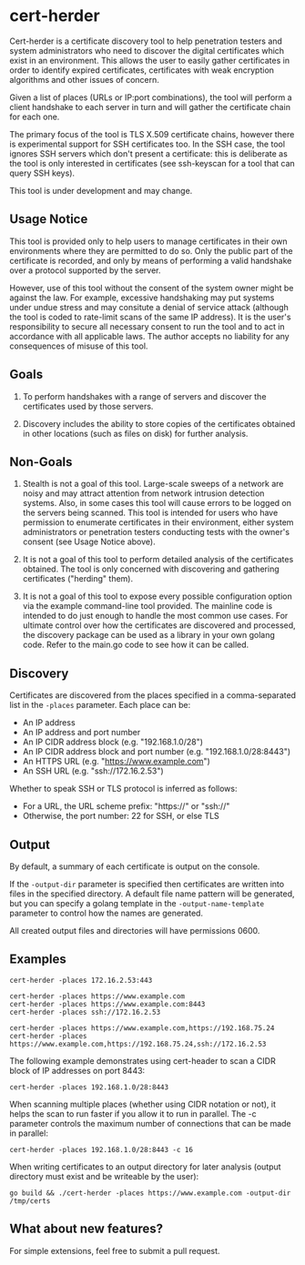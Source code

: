 # cert-herder

Cert-herder is a certificate discovery tool to help penetration testers and system administrators who need to discover the digital certificates which exist in an environment. This allows the user to easily gather certificates in order to identify expired certificates, certificates with weak encryption algorithms and other issues of concern.

Given a list of places (URLs or IP:port combinations), the tool will perform a client handshake to each server in turn and will gather the certificate chain for each one.

The primary focus of the tool is TLS X.509 certificate chains, however there is experimental support for SSH certificates too. In the SSH case, the tool ignores SSH servers which don't present a certificate: this is deliberate as the tool is only interested in certificates (see ssh-keyscan for a tool that can query SSH keys).

This tool is under development and may change.

## Usage Notice

This tool is provided only to help users to manage certificates in their own environments where they are permitted to do so. Only the public part of the certificate is recorded, and only by means of performing a valid handshake over a protocol supported by the server.

However, use of this tool without the consent of the system owner might be against the law. For example, excessive handshaking may put systems under undue stress and may consitute a denial of service attack (although the tool is coded to rate-limit scans of the same IP address). It is the user's responsibility to secure all necessary consent to run the tool and to act in accordance with all applicable laws. The author accepts no liability for any consequences of misuse of this tool.

## Goals

1. To perform handshakes with a range of servers and discover the certificates used by those servers.

2. Discovery includes the ability to store copies of the certificates obtained in other locations (such as files on disk) for further analysis.

## Non-Goals

1. Stealth is not a goal of this tool. Large-scale sweeps of a network are noisy and may attract attention from network intrusion detection systems. Also, in some cases this tool will cause errors to be logged on the servers being scanned. This tool is intended for users who have permission to enumerate certificates in their environment, either system administrators or penetration testers conducting tests with the owner's consent (see Usage Notice above).

2. It is not a goal of this tool to perform detailed analysis of the certificates obtained. The tool is only concerned with discovering and gathering certificates ("herding" them).

3. It is not a goal of this tool to expose every possible configuration option via the example command-line tool provided. The mainline code is intended to do just enough to handle the most common use cases. For ultimate control over how the certificates are discovered and processed, the discovery package can be used as a library in your own golang code. Refer to the main.go code to see how it can be called.

## Discovery

Certificates are discovered from the places specified in a comma-separated list in the `-places` parameter. Each place can be:
- An IP address
- An IP address and port number
- An IP CIDR address block (e.g. "192.168.1.0/28")
- An IP CIDR address block and port number (e.g. "192.168.1.0/28:8443")
- An HTTPS URL (e.g. "https://www.example.com")
- An SSH URL (e.g. "ssh://172.16.2.53")

Whether to speak SSH or TLS protocol is inferred as follows:
- For a URL, the URL scheme prefix: "https://" or "ssh://"
- Otherwise, the port number: 22 for SSH, or else TLS

## Output

By default, a summary of each certificate is output on the console.

If the `-output-dir` parameter is specified then certificates are written into files in the specified directory. A default file name pattern will be generated, but you can specify a golang template in the `-output-name-template` parameter to control how the names are generated.

All created output files and directories will have permissions 0600.

## Examples

```
cert-herder -places 172.16.2.53:443

cert-herder -places https://www.example.com
cert-herder -places https://www.example.com:8443
cert-herder -places ssh://172.16.2.53

cert-herder -places https://www.example.com,https://192.168.75.24
cert-herder -places https://www.example.com,https://192.168.75.24,ssh://172.16.2.53
```

The following example demonstrates using cert-header to scan a CIDR block of IP addresses on port 8443:
```
cert-herder -places 192.168.1.0/28:8443
```

When scanning multiple places (whether using CIDR notation or not), it helps the scan to run faster if you allow it to run in parallel. The -c parameter controls the maximum number of connections that can be made in parallel:
```
cert-herder -places 192.168.1.0/28:8443 -c 16
```

When writing certificates to an output directory for later analysis (output directory must exist and be writeable by the user):
```
go build && ./cert-herder -places https://www.example.com -output-dir /tmp/certs
```

## What about new features?

For simple extensions, feel free to submit a pull request.
